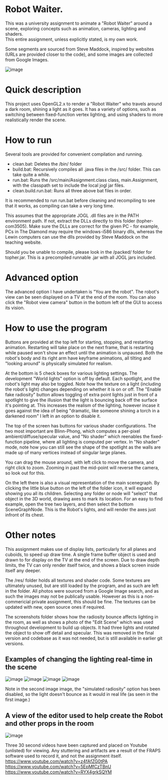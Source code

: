 # Robot Waiter.

This was a university assignment to animate a "Robot Waiter" around a scene, exploring concepts such as animation, cameras, lighting and shaders.  
This entire assignment, unless explicitly stated, is my own work.  

Some segments are sourced from Steve Maddock, inspired by websites (URLs are provided closer to the code), and some images are collected from Google Images.

![image](https://user-images.githubusercontent.com/840549/154488083-33bfa31e-5c74-42a2-81ad-747a224ba626.png)

# Quick description
This project uses OpenGL2.x to render a "Robot Waiter" who travels around a dark room, shining a light as it goes.
It has a variety of options, such as switching between fixed-function vertex lighting, and using shaders to more realistically render the scene.

# How to run
Several tools are provided for convenient compilation and running.
 - clean.bat: Deletes the /bin/ folder
 - build.bat: Recursively compiles all .java files in the /src/ folder. This can take quite a while.
 - run.bat:   Runs the /src/main/Assignment.class class, main.Assignment, with the classpath set to include the local jogl jar files.
 - clean.build.run.bat: Runs all three above bat files in order.

It is recommended to run run.bat before cleaning and recompiling to see that it works, as compiling can take a very long time.

This assumes that the appropriate JOGL .dll files are in the PATH environment path. If not, extract the DLLs directly to this folder (topher-com3505). Make sure the DLLs are correct for the given PC - for example, PCs in The Diamond may require the windows-i586 binary dlls, whereas the Lewin computers can use the dlls provided by Steve Maddock on the teaching website.

Should you be unable to compile, please look in the /packed/ folder for topher.jar. This is a precompiled runnable .jar with all JOGL jars included.

# Advanced option
The advanced option I have undertaken is "You are the robot". The robot's view can be seen displayed on a TV at the end of the room. You can also click the "Robot view camera" button in the bottom left of the GUI to access its vision.

# How to use the program
Buttons are provided at the top left for starting, stopping, and restarting animation. Restarting will take place on the next frame, that is restarting while paused won't show an effect until the animation is unpaused. Both the robot's body and its right arm have keyframe animations, all tilting and "looking around" is physically simulated for realism.

At the bottom is 5 check boxes for various lighting settings. The development "World lights" option is off by default. Each spotlight, and the robot's light may also be toggled. Note how the texture on a light (including the robot's light) changes depending on whether it is on or off.
The "Enable fake radiosity" button allows toggling of extra point lights just in front of a spotlight to give the illusion that the light is bouncing back off the surface it's pointing at. This increases the realism of the lighting, however incase it goes against the idea of being "dramatic, like someone shining a torch in a darkened room" I left in an option to disable it.

The top of the screen has buttons for various shader configurations. The two most important are Blinn-Phong, which computes a per-pixel ambient/diffuse/specular value, and "No shader" which reenables the fixed-function pipeline, where all lighting is computed per vertex. In "No shader" mode, note how you can still see the shape of the spotlight as the walls are made up of many vertices instead of singular large planes.

You can drag the mouse around, with left click to move the camera, and right click to zoom. Zooming in past the mid-point will reverse the camera, so look out for this.

On the left there is also a visual representation of the main scenegraph. By clicking the little blue button on the left of the folder icon, it will expand showing you all its children. Selecting any folder or node will "select" that object in the 3D world, drawing axes to mark its location. For an easy to find example, open the tree two layers, and then select the bottom SceneGraphNode. This is the Robot's lights, and will render the axes just infront of its chest.

# Other notes
This assignment makes use of display lists, particularly for all planes and cuboids, to speed up draw time.
A single frame buffer object is used and drawn to for display on the TV at the end of the screen. Due to draw depth limits, the TV can only render itself twice, and shows a black screen inside itself any deeper.

The /res/ folder holds all textures and shader code. Some textures are ultimately unused, but are still loaded by the program, and as such are left in the folder. All photos were sourced from a Google Image search, and as such the images may not be publically usable. However as this is a non-commericial private assignment, this should be fine. The textures can be updated with new, open source ones if required.

The screenshots folder shows how the radiosity bounce affects lighting in the room, as well as shows a photo of the "Edit Scene" which was used throughout development to build up objects. It had three lights and rotated the object to show off detail and specular. This was removed in the final version and codebase as it was not needed, but is still available in earlier git versions.

## Examples of changing the lighting real-time in the scene
![image](https://user-images.githubusercontent.com/840549/154488376-e334bbd2-c1a8-491c-bc1e-10fb722ec61f.png)
![image](https://user-images.githubusercontent.com/840549/154488408-a7203623-6769-4682-baa1-3b4856b89eeb.png)
![image](https://user-images.githubusercontent.com/840549/154488382-cb4c39ec-b123-4a44-96b1-5039f49e478e.png)
![image](https://user-images.githubusercontent.com/840549/154488393-6fd466f0-a682-4bc1-9716-7df19e27a5c2.png)

Note in the second image image, the "simulated radiosity" option has been disabled, so the light doesn't bounce as it would in real life (as seen in the first image.)

## A view of the editor used to help create the Robot and other props in the room
![image](https://user-images.githubusercontent.com/840549/154488815-fc231d66-dc06-4fe7-b35b-dde53f2ffa9f.png)

Three 30 second videos have been captured and placed on Youtube (unlisted) for viewing. Any stuttering and artifacts are a result of the FRAPS software used to record it, and not the assignment itself.
https://www.youtube.com/watch?v=z4fAfZG0tPA
https://www.youtube.com/watch?v=5EpMfCzTBnU
https://www.youtube.com/watch?v=RYX4grkSQYM

